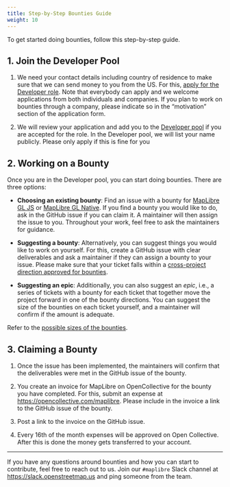 ```yaml
---
title: Step-by-Step Bounties Guide
weight: 10
---
```


To get started doing bounties, follow this step-by-step guide.

## 1. Join the Developer Pool

1. We need your contact details including country of residence to make sure that we can send money to you from the US. For this, <a href="https://maplibre.org/jobs">apply for the Developer role</a>. Note that everybody can apply and we welcome applications from both individuals and companies. If you plan to work on bounties through a company, please indicate so in the “motivation” section of the application form.

1. We will review your application and add you to the <a href="https://github.com/maplibre/maplibre/wiki/Developer-Role#current-role-holders-developer-pool">Developer pool</a> if you are accepted for the role. In the Developer pool, we will list your name publicly. Please only apply if this is fine for you

## 2. Working on a Bounty

Once you are in the Developer pool, you can start doing bounties. There are three options:

- **Choosing an existing bounty**: Find an issue with a bounty for [MapLibre GL JS](https://github.com/maplibre/maplibre-gl-js/issues?q=is%3Aissue+is%3Aopen+label%3A%22%F0%9F%92%B0+bounty+L%22%2C%22%F0%9F%92%B0+bounty+S%22%2C%22%F0%9F%92%B0+bounty+M%22+) or <a href="https://github.com/maplibre/maplibre-gl-native/issues?q=is%3Aissue+is%3Aopen+label%3A%22%F0%9F%92%B0+bounty+L%22%2C%22%F0%9F%92%B0+bounty+S%22%2C%22%F0%9F%92%B0+bounty+M%22+">MapLibre GL Native</a>. If you find a bounty you would like to do, ask in the GitHub issue if you can claim it. A maintainer will then assign the issue to you. Throughout your work, feel free to ask the maintainers for guidance.

- **Suggesting a bounty**: Alternatively, you can suggest things you would like to work on yourself. For this, create a GitHub issue with clear deliverables and ask a maintainer if they can assign a bounty to your issue. Please make sure that your ticket falls within a <a href="https://github.com/maplibre/maplibre/issues?q=is%3Aissue+is%3Aopen+label%3A%22bounty+direction%22">cross-project direction approved for bounties</a>.

- **Suggesting an epic**: Additionally, you can also suggest an _epic_, i.e., a series of tickets with a bounty for each ticket that together move the project forward in one of the bounty directions. You can suggest the size of the bounties on each ticket yourself, and a maintainer will confirm if the amount is adequate.

Refer to the <a href="https://github.com/maplibre/maplibre/wiki/Bounty-System#bounty-sizes">possible sizes of the bounties</a>.

## 3. Claiming a Bounty

1. Once the issue has been implemented, the maintainers will confirm that the deliverables were met in the GitHub issue of the bounty.

1. You create an invoice for MapLibre on OpenCollective for the bounty you have completed. For this, submit an expense at https://opencollective.com/maplibre. Please include in the invoice a link to the GitHub issue of the bounty.

1. Post a link to the invoice on the GitHub issue.

1. Every 16th of the month expenses will be approved on Open Collective. After this is done the money gets transferred to your account.

---

If you have any questions around bounties and how you can start to contribute, feel free to reach out to us. Join our `#maplibre` Slack channel at https://slack.openstreetmap.us and ping someone from the team.
